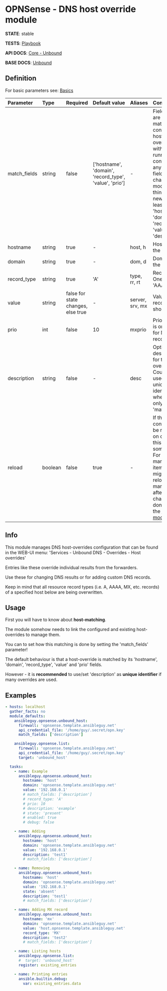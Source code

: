 # OPNSense - DNS host override module

**STATE**: stable

**TESTS**: [Playbook](https://github.com/ansibleguy/collection_opnsense/blob/stable/tests/unbound_host.yml)

**API DOCS**: [Core - Unbound](https://docs.opnsense.org/development/api/core/unbound.html)

**BASE DOCS**: [Unbound](https://docs.opnsense.org/manual/unbound.html)

## Definition

For basic parameters see: [Basics](https://github.com/ansibleguy/collection_opnsense/blob/stable/docs/use_basic.md#definition)

| Parameter  | Type   | Required | Default value | Aliases         | Comment                                                                                                                                                                                                                                            |
|:-----------|:-------|:---------|:--------------|:----------------|:---------------------------------------------------------------------------------------------------------------------------------------------------------------------------------------------------------------------------------------------------|
| match_fields     | string | false    | ['hostname', 'domain', 'record_type', 'value', 'prio']              | -               | Fields that are used to match configured host-overrides with the running config - if any of those fields are changed, the module will think it's a new entry. At least one of: 'hostname', 'domain', 'record_type', 'value', 'prio', 'description' |
| hostname     | string | true     | -             | host, h         | Hostname of the record                                                                                                                                                                                                                             |
| domain     | string | true     | -             | dom, d          | Domain of the record                                                                                                                                                                                                                               |
| record_type   | string | true     | 'A'           | type, rr, rt    | Record type. One of: 'A', 'AAAA', 'MX'                                                                                                                                                                                                             |
| value   | string | false for state changes, else true     | -             | server, srv, mx | Value the record should hold                                                                                                                                                                                                                       |
| prio | int    | false    | 10            | mxprio          | Priority that is only used for MX record types                                                                                                                                                                                                     |
| description | string | false    | -             | desc            | Optional description for the host-override. Could be used as unique-identifier when set as only 'match_field'.                                                                                                                                     |
| reload       | boolean | false    | true                 | -               | If the running config should be reloaded on change - this will take some time. For mass-managing items you might want to reload it manually after all changes are done => using the [reload module](https://github.com/ansibleguy/collection_opnsense/blob/stable/docs/use_reload.md). |

## Info

This module manages DNS host-overrides configuration that can be found in the WEB-UI menu: 'Services - Unbound DNS - Overrides - Host overrides'

Entries like these override individual results from the forwarders.

Use these for changing DNS results or for adding custom DNS records.

Keep in mind that all resource record types (i.e. A, AAAA, MX, etc. records) of a specified host below are being overwritten.

## Usage

First you will have to know about **host-matching**.

The module somehow needs to link the configured and existing host-overrides to manage them.

You can to set how this matching is done by setting the 'match_fields' parameter!

The default behaviour is that a host-override is matched by its 'hostname', 'domain', 'record_type', 'value' and 'prio' fields.

However - it is **recommended** to use/set 'description' as **unique identifier** if many overrides are used.


## Examples

```yaml
- hosts: localhost
  gather_facts: no
  module_defaults:
    ansibleguy.opnsense.unbound_host:
      firewall: 'opnsense.template.ansibleguy.net'
      api_credential_file: '/home/guy/.secret/opn.key'
      match_fields: ['description']

    ansibleguy.opnsense.list:
      firewall: 'opnsense.template.ansibleguy.net'
      api_credential_file: '/home/guy/.secret/opn.key'
      target: 'unbound_host'

  tasks:
    - name: Example
      ansibleguy.opnsense.unbound_host:
        hostname: 'host'
        domain: 'opnsense.template.ansibleguy.net'
        value: '192.168.0.1'
        # match_fields: ['description']
        # record_type: 'A'
        # prio: 10
        # description: 'example'
        # state: 'present'
        # enabled: true
        # debug: false

    - name: Adding
      ansibleguy.opnsense.unbound_host:
        hostname: 'host'
        domain: 'opnsense.template.ansibleguy.net'
        value: '192.168.0.1'
        description: 'test1'
        # match_fields: ['description']

    - name: Removing
      ansibleguy.opnsense.unbound_host:
        hostname: 'host'
        domain: 'opnsense.template.ansibleguy.net'
        value: '192.168.0.1'
        state: 'absent'
        description: 'test1'
        # match_fields: ['description']

    - name: Adding MX record
      ansibleguy.opnsense.unbound_host:
        hostname: 'mx'
        domain: 'opnsense.template.ansibleguy.net'
        value: 'host.opnsense.template.ansibleguy.net'
        record_type: 'MX'
        description: 'test2'
        # match_fields: ['description']

    - name: Listing hosts
      ansibleguy.opnsense.list:
      #  target: 'unbound_host'
      register: existing_entries

    - name: Printing entries
      ansible.builtin.debug:
        var: existing_entries.data
```
